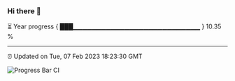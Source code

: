 ### Hi there 👋

⏳ Year progress { ███▁▁▁▁▁▁▁▁▁▁▁▁▁▁▁▁▁▁▁▁▁▁▁▁▁▁▁ } 10.35 %

---

⏰ Updated on Tue, 07 Feb 2023 18:23:30 GMT

![Progress Bar CI](https://github.com/ZhaoGui/ZhaoGui/workflows/Progress%20Bar%20CI/badge.svg)
